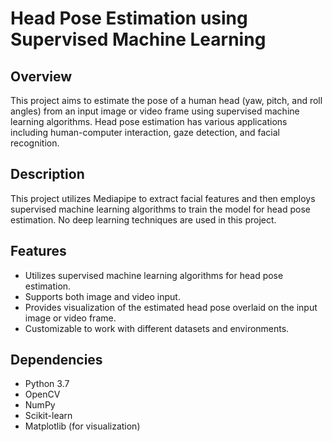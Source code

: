 # Head Pose Estimation using Supervised Machine Learning

## Overview
This project aims to estimate the pose of a human head (yaw, pitch, and roll angles) from an input image or video frame using supervised machine learning algorithms. Head pose estimation has various applications including human-computer interaction, gaze detection, and facial recognition.

## Description
This project utilizes Mediapipe to extract facial features and then employs supervised machine learning algorithms to train the model for head pose estimation. No deep learning techniques are used in this project.

## Features
- Utilizes supervised machine learning algorithms for head pose estimation.
- Supports both image and video input.
- Provides visualization of the estimated head pose overlaid on the input image or video frame.
- Customizable to work with different datasets and environments.

## Dependencies
- Python 3.7
- OpenCV
- NumPy
- Scikit-learn
- Matplotlib (for visualization)

